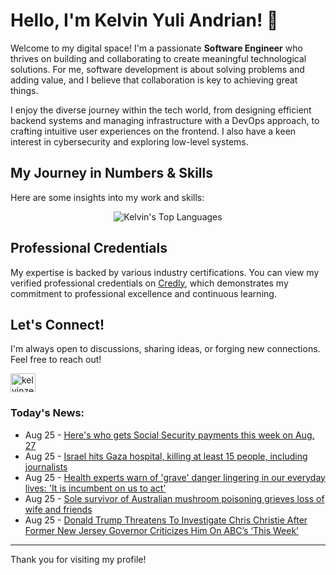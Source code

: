 # Hello, I'm Kelvin Yuli Andrian! 👋

Welcome to my digital space! I'm a passionate **Software Engineer** who thrives on building and collaborating to create meaningful technological solutions. For me, software development is about solving problems and adding value, and I believe that collaboration is key to achieving great things.

I enjoy the diverse journey within the tech world, from designing efficient backend systems and managing infrastructure with a DevOps approach, to crafting intuitive user experiences on the frontend. I also have a keen interest in cybersecurity and exploring low-level systems.

## My Journey in Numbers & Skills

Here are some insights into my work and skills:

<p align="center">
  <img src="https://github-readme-stats.vercel.app/api/top-langs/?username=kelvinzer0&layout=compact&theme=radical" alt="Kelvin's Top Languages" />
</p>

## Professional Credentials

My expertise is backed by various industry certifications. You can view my verified professional credentials on [Credly](https://www.credly.com/users/kelvin-yuli-andrian/badges), which demonstrates my commitment to professional excellence and continuous learning.

## Let's Connect!

I'm always open to discussions, sharing ideas, or forging new connections. Feel free to reach out!

<p align="left">
    <a href="https://linkedin.com/in/kelvinzero" target="blank"><img align="center" src="https://cdn.jsdelivr.net/npm/simple-icons@3.0.1/icons/linkedin.svg" alt="kelvinzero" height="30" width="40" /></a>
</p>

### Today's News:

<!-- feed start -->
- Aug 25 - [Here's who gets Social Security payments this week on Aug. 27](https://www.yahoo.com/news/articles/heres-gets-social-security-payments-090236625.html)
- Aug 25 - [Israel hits Gaza hospital, killing at least 15 people, including journalists](https://www.yahoo.com/news/articles/israel-hits-gaza-hospital-killing-082417018.html)
- Aug 25 - [Health experts warn of 'grave' danger lingering in our everyday lives: 'It is incumbent on us to act'](https://www.yahoo.com/news/articles/health-experts-warn-grave-danger-030000216.html)
- Aug 25 - [Sole survivor of Australian mushroom poisoning grieves loss of wife and friends](https://www.yahoo.com/news/articles/sole-survivor-australian-mushroom-poisoning-025304972.html)
- Aug 25 - [Donald Trump Threatens To Investigate Chris Christie After Former New Jersey Governor Criticizes Him On ABC’s ‘This Week’](https://www.yahoo.com/news/articles/donald-trump-threatens-investigate-chris-022600554.html)
<!-- feed end -->

---

Thank you for visiting my profile!

